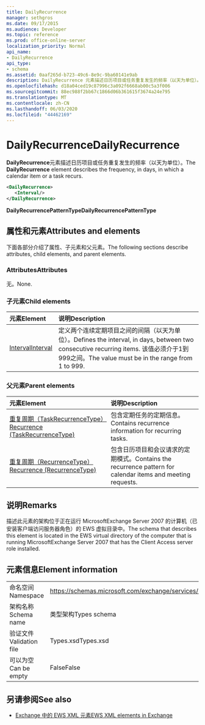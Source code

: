 ```yaml
---
title: DailyRecurrence
manager: sethgros
ms.date: 09/17/2015
ms.audience: Developer
ms.topic: reference
ms.prod: office-online-server
localization_priority: Normal
api_name:
- DailyRecurrence
api_type:
- schema
ms.assetid: 0aaf265d-b723-49c6-8e9c-9ba60141e9ab
description: DailyRecurrence 元素描述日历项目或任务重复发生的频率（以天为单位）。
ms.openlocfilehash: d18a04ced19c87996c3a092f6668ab00c5a3f006
ms.sourcegitcommit: 88ec988f2bb67c1866d06b361615f3674a24e795
ms.translationtype: MT
ms.contentlocale: zh-CN
ms.lasthandoff: 06/03/2020
ms.locfileid: "44462169"
---
```

# <a name="dailyrecurrence"></a><span data-ttu-id="c0a78-103">DailyRecurrence</span><span class="sxs-lookup"><span data-stu-id="c0a78-103">DailyRecurrence</span></span>

<span data-ttu-id="c0a78-104">**DailyRecurrence**元素描述日历项目或任务重复发生的频率（以天为单位）。</span><span class="sxs-lookup"><span data-stu-id="c0a78-104">The **DailyRecurrence** element describes the frequency, in days, in which a calendar item or a task recurs.</span></span> 
  
```xml
<DailyRecurrence>
   <Interval/>
</DailyRecurrence>
```

<span data-ttu-id="c0a78-105">**DailyRecurrencePatternType**</span><span class="sxs-lookup"><span data-stu-id="c0a78-105">**DailyRecurrencePatternType**</span></span>

## <a name="attributes-and-elements"></a><span data-ttu-id="c0a78-106">属性和元素</span><span class="sxs-lookup"><span data-stu-id="c0a78-106">Attributes and elements</span></span>

<span data-ttu-id="c0a78-107">下面各部分介绍了属性、子元素和父元素。</span><span class="sxs-lookup"><span data-stu-id="c0a78-107">The following sections describe attributes, child elements, and parent elements.</span></span>
  
### <a name="attributes"></a><span data-ttu-id="c0a78-108">Attributes</span><span class="sxs-lookup"><span data-stu-id="c0a78-108">Attributes</span></span>

<span data-ttu-id="c0a78-109">无。</span><span class="sxs-lookup"><span data-stu-id="c0a78-109">None.</span></span>
  
### <a name="child-elements"></a><span data-ttu-id="c0a78-110">子元素</span><span class="sxs-lookup"><span data-stu-id="c0a78-110">Child elements</span></span>

|<span data-ttu-id="c0a78-111">**元素**</span><span class="sxs-lookup"><span data-stu-id="c0a78-111">**Element**</span></span>|<span data-ttu-id="c0a78-112">**说明**</span><span class="sxs-lookup"><span data-stu-id="c0a78-112">**Description**</span></span>|
|:-----|:-----|
|[<span data-ttu-id="c0a78-113">Interval</span><span class="sxs-lookup"><span data-stu-id="c0a78-113">Interval</span></span>](interval.md) <br/> |<span data-ttu-id="c0a78-114">定义两个连续定期项目之间的间隔（以天为单位）。</span><span class="sxs-lookup"><span data-stu-id="c0a78-114">Defines the interval, in days, between two consecutive recurring items.</span></span> <span data-ttu-id="c0a78-115">该值必须介于1到999之间。</span><span class="sxs-lookup"><span data-stu-id="c0a78-115">The value must be in the range from 1 to 999.</span></span>  <br/> |
   
### <a name="parent-elements"></a><span data-ttu-id="c0a78-116">父元素</span><span class="sxs-lookup"><span data-stu-id="c0a78-116">Parent elements</span></span>

|<span data-ttu-id="c0a78-117">**元素**</span><span class="sxs-lookup"><span data-stu-id="c0a78-117">**Element**</span></span>|<span data-ttu-id="c0a78-118">**说明**</span><span class="sxs-lookup"><span data-stu-id="c0a78-118">**Description**</span></span>|
|:-----|:-----|
|[<span data-ttu-id="c0a78-119">重复周期（TaskRecurrenceType）</span><span class="sxs-lookup"><span data-stu-id="c0a78-119">Recurrence (TaskRecurrenceType)</span></span>](recurrence-taskrecurrencetype.md) <br/> |<span data-ttu-id="c0a78-120">包含定期任务的定期信息。</span><span class="sxs-lookup"><span data-stu-id="c0a78-120">Contains recurrence information for recurring tasks.</span></span>  <br/> |
|[<span data-ttu-id="c0a78-121">重复周期（RecurrenceType）</span><span class="sxs-lookup"><span data-stu-id="c0a78-121">Recurrence (RecurrenceType)</span></span>](recurrence-recurrencetype.md) <br/> |<span data-ttu-id="c0a78-122">包含日历项目和会议请求的定期模式。</span><span class="sxs-lookup"><span data-stu-id="c0a78-122">Contains the recurrence pattern for calendar items and meeting requests.</span></span>  <br/> |
   
## <a name="remarks"></a><span data-ttu-id="c0a78-123">说明</span><span class="sxs-lookup"><span data-stu-id="c0a78-123">Remarks</span></span>

<span data-ttu-id="c0a78-124">描述此元素的架构位于正在运行 MicrosoftExchange Server 2007 的计算机（已安装客户端访问服务器角色）的 EWS 虚拟目录中。</span><span class="sxs-lookup"><span data-stu-id="c0a78-124">The schema that describes this element is located in the EWS virtual directory of the computer that is running MicrosoftExchange Server 2007 that has the Client Access server role installed.</span></span>
  
## <a name="element-information"></a><span data-ttu-id="c0a78-125">元素信息</span><span class="sxs-lookup"><span data-stu-id="c0a78-125">Element information</span></span>

|||
|:-----|:-----|
|<span data-ttu-id="c0a78-126">命名空间</span><span class="sxs-lookup"><span data-stu-id="c0a78-126">Namespace</span></span>  <br/> |https://schemas.microsoft.com/exchange/services/2006/types  <br/> |
|<span data-ttu-id="c0a78-127">架构名称</span><span class="sxs-lookup"><span data-stu-id="c0a78-127">Schema name</span></span>  <br/> |<span data-ttu-id="c0a78-128">类型架构</span><span class="sxs-lookup"><span data-stu-id="c0a78-128">Types schema</span></span>  <br/> |
|<span data-ttu-id="c0a78-129">验证文件</span><span class="sxs-lookup"><span data-stu-id="c0a78-129">Validation file</span></span>  <br/> |<span data-ttu-id="c0a78-130">Types.xsd</span><span class="sxs-lookup"><span data-stu-id="c0a78-130">Types.xsd</span></span>  <br/> |
|<span data-ttu-id="c0a78-131">可以为空</span><span class="sxs-lookup"><span data-stu-id="c0a78-131">Can be empty</span></span>  <br/> |<span data-ttu-id="c0a78-132">False</span><span class="sxs-lookup"><span data-stu-id="c0a78-132">False</span></span>  <br/> |
   
## <a name="see-also"></a><span data-ttu-id="c0a78-133">另请参阅</span><span class="sxs-lookup"><span data-stu-id="c0a78-133">See also</span></span>

- [<span data-ttu-id="c0a78-134">Exchange 中的 EWS XML 元素</span><span class="sxs-lookup"><span data-stu-id="c0a78-134">EWS XML elements in Exchange</span></span>](ews-xml-elements-in-exchange.md)

